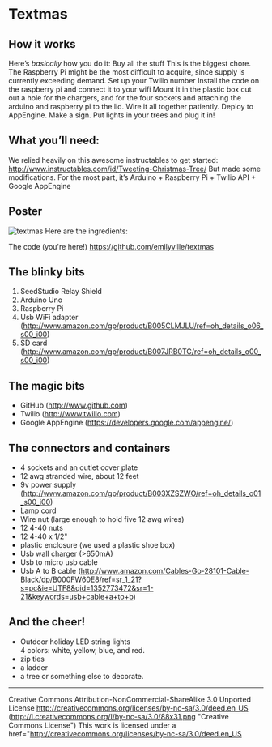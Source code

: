 Textmas
====================

How it works
---------------------
Here’s *basically* how you do it:
Buy all the stuff 
This is the biggest chore. The Raspberry Pi might be the most difficult to acquire, since supply is currently exceeding demand.
Set up your Twilio number
Install the code on the raspberry pi and connect it to your wifi
Mount it in the plastic box 
cut out a hole for the chargers, and for the four sockets and attaching the arduino and raspberry pi to the lid. Wire it all together patiently.
Deploy to AppEngine.
Make a sign.
Put lights in your trees and plug it in!

What you’ll need:
---------------------
We relied heavily on this awesome instructables to get started: http://www.instructables.com/id/Tweeting-Christmas-Tree/
But made some modifications. For the most part, it’s Arduino + Raspberry Pi + Twilio API + Google AppEngine

## <a name="Poster"></a>Poster
![textmas](https://raw.github.com/emilyville/textmas/master/poster/lightsign.jpg "textmas")
Here are the ingredients:

The code (you're here!)
https://github.com/emilyville/textmas

The blinky bits
---------------------
1. SeedStudio Relay Shield
2. Arduino Uno
3. Raspberry Pi
4. Usb WiFi adapter (http://www.amazon.com/gp/product/B005CLMJLU/ref=oh_details_o06_s00_i00)
5. SD card (http://www.amazon.com/gp/product/B007JRB0TC/ref=oh_details_o00_s00_i00)

The magic bits
---------------------
+ GitHub (http://www.github.com)
+ Twilio (http://www.twilio.com)
+ Google AppEngine (https://developers.google.com/appengine/)


The connectors and containers
---------------------
+ 4 sockets and an outlet cover plate
+ 12 awg stranded wire, about 12 feet
+ 9v power supply (http://www.amazon.com/gp/product/B003XZSZWO/ref=oh_details_o01_s00_i00)
+ Lamp cord
+ Wire nut (large enough to hold five 12 awg wires)
+ 12 4-40 nuts
+ 12 4-40 x 1/2"
+ plastic enclosure (we used a plastic shoe box)
+ Usb wall charger (>650mA)
+ Usb to micro usb cable
+ Usb A to B cable (http://www.amazon.com/Cables-Go-28101-Cable-Black/dp/B000FW60E8/ref=sr_1_21?s=pc&ie=UTF8&qid=1352773472&sr=1-21&keywords=usb+cable+a+to+b)

And the cheer!
---------------------
+ Outdoor holiday LED string lights  
4 colors: white, yellow, blue, and red.
+ zip ties
+ a ladder
+ a tree or something else to decorate.

---------------------
Creative Commons Attribution-NonCommercial-ShareAlike 3.0 Unported License
http://creativecommons.org/licenses/by-nc-sa/3.0/deed.en_US
(http://i.creativecommons.org/l/by-nc-sa/3.0/88x31.png "Creative Commons License") 
This work is licensed under a href="http://creativecommons.org/licenses/by-nc-sa/3.0/deed.en_US
